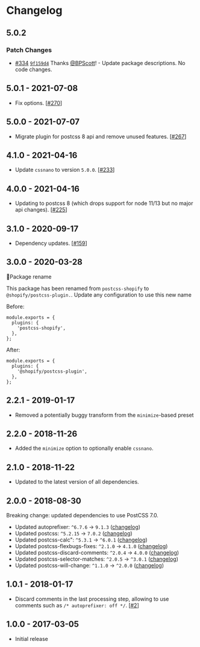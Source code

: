 # Changelog

## 5.0.2

### Patch Changes

- [#334](https://github.com/Shopify/web-configs/pull/334) [`9f159d4`](https://github.com/Shopify/web-configs/commit/9f159d44562cb80560bba4fac90cdf8fb59daa33) Thanks [@BPScott](https://github.com/BPScott)! - Update package descriptions. No code changes.

## 5.0.1 - 2021-07-08

- Fix options. [[#270](https://github.com/Shopify/web-configs/pull/270)]

## 5.0.0 - 2021-07-07

- Migrate plugin for postcss 8 api and remove unused features. [[#267](https://github.com/Shopify/web-configs/pull/267)]

## 4.1.0 - 2021-04-16

- Update `cssnano` to version `5.0.0`. [[#233](https://github.com/Shopify/web-configs/pull/233)]

## 4.0.0 - 2021-04-16

- Updating to postcss 8 (which drops support for node 11/13 but no major api changes). [[#225](https://github.com/Shopify/web-configs/pull/225)]

## 3.1.0 - 2020-09-17

- Dependency updates. [[#159](https://github.com/Shopify/web-foundations/pull/159)]

## 3.0.0 - 2020-03-28

🚨Package rename

This package has been renamed from `postcss-shopify` to `@shopify/postcss-plugin.`. Update any configuration to use this new name

Before:

```
module.exports = {
  plugins: {
    'postcss-shopify',
  },
};
```

After:

```
module.exports = {
  plugins: {
    '@shopify/postcss-plugin',
  },
};
```

## 2.2.1 - 2019-01-17

- Removed a potentially buggy transform from the `minimize`-based preset

## 2.2.0 - 2018-11-26

- Added the `minimize` option to optionally enable `cssnano`.

## 2.1.0 - 2018-11-22

- Updated to the latest version of all dependencies.

## 2.0.0 - 2018-08-30

Breaking change: updated dependencies to use PostCSS 7.0.

- Updated autoprefixer: `^6.7.6` -> `9.1.3` ([changelog](https://github.com/postcss/autoprefixer/blob/master/CHANGELOG.md))
- Updated postcss: `^5.2.15` -> `7.0.2` ([changelog](https://github.com/postcss/postcss/blob/master/CHANGELOG.md))
- Updated postcss-calc": `^5.3.1` -> `^6.0.1` ([changelog](https://github.com/postcss/postcss-calc/blob/master/CHANGELOG.md))
- Updated postcss-flexbugs-fixes: `^2.1.0` -> `4.1.0` ([changelog](https://github.com/luisrudge/postcss-flexbugs-fixes/blob/master/CHANGELOG.md))
- Updated postcss-discard-comments: `^2.0.4` -> `4.0.0` ([changelog](https://github.com/cssnano/cssnano/blob/master/packages/postcss-discard-comments/CHANGELOG.md))
- Updated postcss-selector-matches: `^2.0.5` -> `^3.0.1` ([changelog](https://github.com/postcss/postcss-selector-matches/blob/master/CHANGELOG.md))
- Updated postcss-will-change: `^1.1.0` -> `^2.0.0` ([changelog](https://github.com/postcss/postcss-will-change/blob/master/CHANGELOG.md))

## 1.0.1 - 2018-01-17

- Discard comments in the last processing step, allowing to use comments such as `/* autoprefixer: off */`. [[#2](https://github.com/Shopify/postcss-shopify/pull/2)]

## 1.0.0 - 2017-03-05

- Initial release
